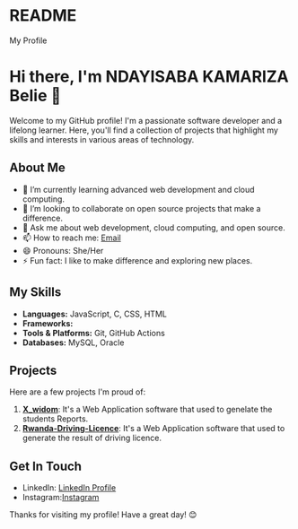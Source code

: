 # README
My Profile
# Hi there, I'm NDAYISABA KAMARIZA Belie 👋

Welcome to my GitHub profile! I'm a passionate software developer and a lifelong learner. Here, you'll find a collection of projects that highlight my skills and interests in various areas of technology.

## About Me

- 🌱 I’m currently learning advanced web development and cloud computing.
- 👯 I’m looking to collaborate on open source projects that make a difference.
- 💬 Ask me about web development, cloud computing, and open source.
- 📫 How to reach me: [Email](https://mail.google.com/mail/u/0/#inbox)
- 😄 Pronouns: She/Her
- ⚡ Fun fact: I like to make difference and exploring new places.

## My Skills

- **Languages:** JavaScript, C, CSS, HTML
- **Frameworks:** 
- **Tools & Platforms:** Git, GitHub Actions
- **Databases:** MySQL, Oracle

## Projects

Here are a few projects I'm proud of:

1. **[X_widom](https://github.com/NDAYISABAKamarizaBelie/X_wisdom)**: It's a Web Application software that used to genelate the students Reports.
2. **[Rwanda-Driving-Licence](https://github.com/NDAYISABAKamarizaBelie/Rwanda-Driving-Licence-)**: It's a Web Application software that used to generate the result of driving licence.

## Get In Touch

- LinkedIn: [LinkedIn Profile](https://www.linkedin.com/in/ndayisaba-kamariza-belie-19a0a9330/)
- Instagram:[Instagram](https://www.instagram.com/__.belie__/)

Thanks for visiting my profile! Have a great day! 😊
